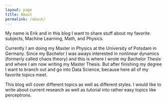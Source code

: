 ```yaml
---
layout: page
title: About
permalink: /about/
---
```


My name is Erik and in this blog I want to share stuff about my favorite subjects, Machine Learning, Math, and Physics.

Currently I am doing my Master in Physics at the University of Potsdam in Germany. Since my Bachelor I was aways interested in nonlinear dynamics (formerly called chaos theory) and this is where I wrote my Bachelor Thesis and where I am now writing my Master Thesis. But after finishing my degree I want to branch out and go into Data Science, because here all of my favorite topics meet.

This blog will cover different topics as well as different styles. I would like to write about current research as well as tutorial into rather easy topics like perceptrons.

